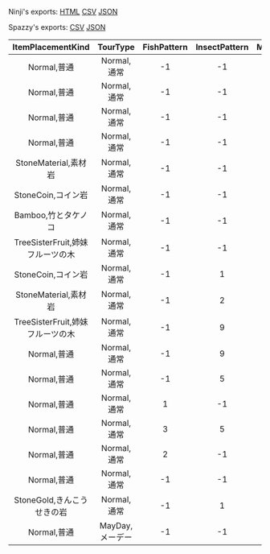 Ninji's exports: [HTML](https://wuffs.org/acnh/bcsv_140/html/MysteryTourParam.html) [CSV](https://wuffs.org/acnh/bcsv_140/csv/MysteryTourParam.csv) [JSON](https://wuffs.org/acnh/bcsv_140/json/MysteryTourParam.json)

Spazzy's exports: [CSV](https://github.com/McSpazzy/acnh-csv/blob/master/MysteryTourParam.csv) [JSON](https://github.com/McSpazzy/acnh-json/blob/master/MysteryTourParam.json)

| ItemPlacementKind | TourType | FishPattern | InsectPattern | MustItem0 | MustItem1 | MysteryTourFieldUniqueID | MysteryTourItemUniqueID | UniqueID | _7215b154 | _88bd09c2 | _4e5cd9f3 | _8f2f4bf9 | _0b3d1d54 | SelectWeight | StatusPattern |
|:--:|:--:|:--:|:--:|:--:|:--:|:--:|:--:|:--:|:--:|:--:|:--:|:--:|:--:|:--:|:--:|
| Normal,普通 | Normal,通常 | -1 | -1 | 65534 | 65534 | 1 | 1 | 0 | '' | '' | '' | '' | '' | 0 | 0 | 
| Normal,普通 | Normal,通常 | -1 | -1 | 65534 | 65534 | 2 | 2 | 1 | '' | '' | '' | '' | '' | 0 | 0 | 
| Normal,普通 | Normal,通常 | -1 | -1 | 65534 | 65534 | 3 | 3 | 2 | '' | '' | '' | '' | '' | 0 | 0 | 
| Normal,普通 | Normal,通常 | -1 | -1 | 65534 | 65534 | 4 | 4 | 4 | '' | '' | '' | '' | '' | 0 | 0 | 
| StoneMaterial,素材岩 | Normal,通常 | -1 | -1 | 2615 | 65534 | 5 | 5 | 6 | '' | '' | '' | 'DocMysterytourExplain1st' | '' | 80 | 0 | 
| StoneCoin,コイン岩 | Normal,通常 | -1 | -1 | 4703 | 65534 | 6 | 6 | 7 | 'BuiltTownOffice' | '' | '' | 'DocMysterytourExplain1st' | '' | 50 | 0 | 
| Bamboo,竹とタケノコ | Normal,通常 | -1 | -1 | 65534 | 65534 | 7 | 7 | 8 | '' | '' | '' | 'DocMysterytourExplain1st' | '' | 100 | 0 | 
| TreeSisterFruit,姉妹フルーツの木 | Normal,通常 | -1 | -1 | 65534 | 65534 | 9 | 9 | 10 | '' | '' | '' | 'DocMysterytourExplain1st' | '' | 100 | 0 | 
| StoneCoin,コイン岩 | Normal,通常 | -1 | 1 | 65534 | 65534 | 11 | 11 | 12 | 'BuiltTownOffice' | 'VisitMysteryTourID12' | 'VisitMysteryTourID12' | 'DocMysterytourExplain1st' | 'EnableGotoRareMysteryTour' | 10 | 0 | 
| StoneMaterial,素材岩 | Normal,通常 | -1 | 2 | 65534 | 65534 | 12 | 12 | 13 | '' | 'VisitMysteryTourID13' | 'VisitMysteryTourID13' | 'DocMysterytourExplain1st' | 'EnableGotoRareMysteryTour' | 20 | 0 | 
| TreeSisterFruit,姉妹フルーツの木 | Normal,通常 | -1 | 9 | 2615 | 65534 | 16 | 15 | 14 | 'BuiltTownOffice' | 'VisitMysteryTourID14' | 'VisitMysteryTourID14' | 'DocMysterytourExplain1st' | 'EnableGotoRareMysteryTour' | 15 | 0 | 
| Normal,普通 | Normal,通常 | -1 | 9 | 65534 | 65534 | 7 | 7 | 17 | '' | 'VisitMysteryTourID17' | 'VisitMysteryTourID17' | 'DocMysterytourExplain1st' | 'EnableGotoRareMysteryTour' | 10 | 0 | 
| Normal,普通 | Normal,通常 | -1 | 5 | 65534 | 65534 | 17 | 16 | 18 | '' | '' | '' | 'DocMysterytourExplain1st' | '' | 80 | 0 | 
| Normal,普通 | Normal,通常 | 1 | -1 | 4703 | 65534 | 18 | 17 | 19 | '' | 'VisitMysteryTourID19' | 'VisitMysteryTourID19' | 'DocMysterytourExplain1st' | 'EnableGotoRareMysteryTour' | 30 | 0 | 
| Normal,普通 | Normal,通常 | 3 | 5 | 2615 | 65534 | 19 | 18 | 20 | '' | 'VisitMysteryTourID20' | 'VisitMysteryTourID20' | 'DocMysterytourExplain1st' | 'EnableGotoRareMysteryTour' | 10 | 0 | 
| Normal,普通 | Normal,通常 | 2 | -1 | 4703 | 2615 | 0 | 0 | 21 | 'BuiltTownOffice' | 'VisitMysteryTourID21' | 'VisitMysteryTourID21' | 'DocMysterytourExplain1st' | 'EnableGotoRareMysteryTour' | 5 | 0 | 
| Normal,普通 | Normal,通常 | -1 | -1 | 2615 | 65534 | 22 | 21 | 23 | '' | '' | '' | 'DocMysterytourExplain1st' | '' | 100 | 0 | 
| StoneGold,きんこうせきの岩 | Normal,通常 | -1 | 1 | 4703 | 2615 | 23 | 22 | 24 | 'BuiltTownOffice' | 'VisitMysteryTourID24' | 'VisitMysteryTourID24' | 'DocMysterytourExplain1st' | 'EnableGotoRareMysteryTour' | 3 | 0 | 
| Normal,普通 | MayDay,メーデー | -1 | -1 | 65534 | 65534 | 25 | 25 | 27 | '' | '' | '' | '' | '' | 0 | 3 | 
